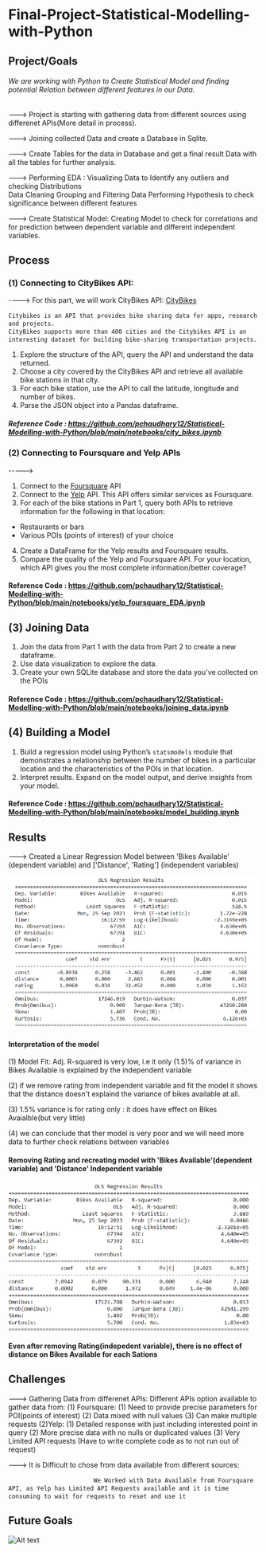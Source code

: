 # Final-Project-Statistical-Modelling-with-Python

## Project/Goals
              
######    We are working with Python to Create Statistical Model and finding potential Relation between different features in our Data.

---> Project is starting with gathering data from different sources using differenet APIs(More detail in process).

---> Joining collected Data and create a Database in Sqlite.

---> Create Tables for the data in Database and get a final result Data with all the tables for further analysis.

---> Performing EDA :
                    Visualizing Data to Identify any outliers and checking Distributions  
                    Data Cleaning 
                    Grouping and Filtering Data
                    Performing Hypothesis to check significance between different features

---> Create  Statistical Model:
                    Creating Model to check for correlations and for prediction between dependent variable and different independent variables.



## Process
### (1) Connecting to CityBikes API:
----> For this part, we will work CityBikes API: [CityBikes](https://citybik.es/) 

    Citybikes is an API that provides bike sharing data for apps, research and projects.
    CityBikes supports more than 400 cities and the Citybikes API is an interesting dataset for building bike-sharing transportation projects.


1. Explore the structure of the API, query the API and understand the data returned. 
2. Choose a city covered by the CityBikes API and retrieve all available bike stations in that city. 
3. For each bike station, use the API to call the latitude, longitude and number of bikes. 
4. Parse the JSON object into a Pandas dataframe.                             



##### Reference Code : https://github.com/pchaudhary12/Statistical-Modelling-with-Python/blob/main/notebooks/city_bikes.ipynb


### (2) Connecting to Foursquare and Yelp APIs
----->
1. Connect to the  [Foursquare](https://developer.foursquare.com/places) API
2. Connect to the [Yelp](https://www.yelp.com/developers/documentation/v3/get_started) API. This API offers similar services as Foursquare.
3. For each of the bike stations in Part 1, query both APIs to retrieve information for the following in that location:
 - Restaurants or bars
 - Various POIs (points of interest) of your choice
4. Create a DataFrame for the Yelp results and Foursquare results. 
5. Compare the quality of the Yelp and Foursquare API. For your location, which API gives you the most complete information/better coverage?

#### Reference Code : https://github.com/pchaudhary12/Statistical-Modelling-with-Python/blob/main/notebooks/yelp_foursquare_EDA.ipynb

## (3) Joining Data

1. Join the data from Part 1 with the data from Part 2 to create a new dataframe. 
2. Use data visualization to explore the data. 
3. Create your own SQLite database and store the data you've collected on the POIs

#### Reference Code : https://github.com/pchaudhary12/Statistical-Modelling-with-Python/blob/main/notebooks/joining_data.ipynb

## (4) Building a Model

1. Build a regression model using Python’s `statsmodels` module that demonstrates a relationship between the number of bikes in a particular location and the characteristics of the POIs in that location.  
2. Interpret results. Expand on the model output, and derive insights from your model.

#### Reference Code : https://github.com/pchaudhary12/Statistical-Modelling-with-Python/blob/main/notebooks/model_building.ipynb


## Results

---> Created a Linear Regression Model between 'Bikes Available' (dependent variable) and ['Distance', 'Rating'] (independent variables)

![Alt text](result.png)


#### Interpretation of the model
(1) Model Fit: Adj. R-squared is very low, i.e it only (1.5)% of variance in Bikes Available is explained by the independent variable

(2) if we remove rating from independent variable and fit the model it shows that the distance doesn't explaind the variance of bikes available at all.

(3) 1.5% variance is for rating only : it does have effect on Bikes Avaialble(but very little)

(4) we can conclude that ther model is very poor and we will need more data to further check relations between variables



#### Removing Rating and recreating model with 'Bikes Available'(dependent variable) and 'Distance' Independent variable

![Alt text](<Screenshot 2023-09-25 203611.png>)
 

#### Even after removing Rating(indepedent variable), there is no effect of distance on Bikes Available for each Sations

## Challenges 

---> Gathering Data from differenet APIs:
                        Different APIs option available to gather data from:
                                (1) Foursquare:
                                            (1) Need to provide precise parameters for POI(points of interest)
                                            (2) Data mixed with null values
                                            (3) Can make multiple  requests
                                 (2)Yelp:
                                            (1) Detailed response with just including interested point in query
                                            (2) More precise data with no nulls or duplicated values
                                            (3) Very Limited API requests (Have to write complete code as to not run out of request)

---> It is Difficult to chose from data available from different sources:

                            We Worked with Data Available from Foursquare API, as Yelp has Limited API Requests available and it is time consuming to wait for requests to reset and use it           
                                
 


## Future Goals

![Alt text](<More time-1.png>)
